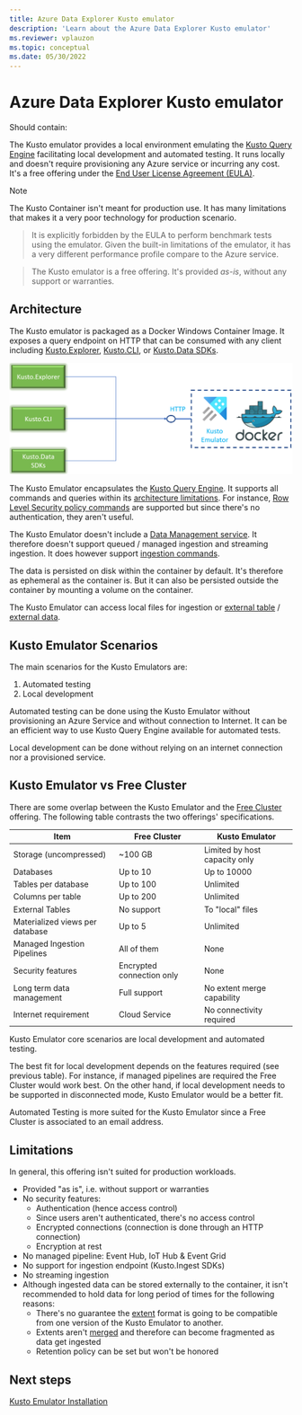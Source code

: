 ```yaml
---
title: Azure Data Explorer Kusto emulator
description: 'Learn about the Azure Data Explorer Kusto emulator'
ms.reviewer: vplauzon
ms.topic: conceptual
ms.date: 05/30/2022
---
```

# Azure Data Explorer Kusto emulator

Should contain:

The Kusto emulator provides a local environment emulating the [Kusto Query Engine](https://docs.microsoft.com/en-us/azure/data-explorer/engine-v3) facilitating local development and automated testing.  It runs locally and doesn't require provisioning any Azure service or incurring any cost. It's a free offering under the [End User License Agreement (EULA)](https://aka.ms/adx.emulator.eula).

> [!NOTE]
> The Kusto Container isn't meant for production use.  It has many limitations that makes it a very poor technology for production scenario.

> It is explicitly forbidden by the EULA to perform benchmark tests using the emulator.  Given the built-in limitations of the emulator, it has a very different performance profile compare to the Azure service.

> The Kusto emulator is a free offering. It's provided *as-is*, without any support or warranties.

## Architecture

The Kusto emulator is packaged as a Docker Windows Container Image. It exposes a query endpoint on HTTP that can be consumed with any client including [Kusto.Explorer](https://docs.microsoft.com/en-us/azure/data-explorer/kusto/tools/kusto-explorer-using), [Kusto.CLI](https://docs.microsoft.com/en-us/azure/data-explorer/kusto/tools/kusto-cli), or [Kusto.Data SDKs](https://docs.microsoft.com/en-us/azure/data-explorer/kusto/api/netfx/about-kusto-data).

![Kusto Emulator](media/kusto-emulator/kusto-emulator.png)

The Kusto Emulator encapsulates the [Kusto Query Engine](https://docs.microsoft.com/en-us/azure/data-explorer/engine-v3).  It supports all commands and queries within its [architecture limitations](#limitations).  For instance, [Row Level Security policy commands](https://docs.microsoft.com/en-us/azure/data-explorer/kusto/management/rowlevelsecuritypolicy) are supported but since there's no authentication, they aren't useful.

The Kusto Emulator doesn't include a [Data Management service](https://docs.microsoft.com/en-us/azure/data-explorer/ingest-data-overview).  It therefore doesn't support queued / managed ingestion and streaming ingestion.  It does however support [ingestion commands](https://docs.microsoft.com/en-us/azure/data-explorer/kusto/management/data-ingestion/ingest-from-query).

The data is persisted on disk within the container by default.  It's therefore as ephemeral as the container is.  But it can also be persisted outside the container by mounting a volume on the container.

The Kusto Emulator can access local files for ingestion or [external table](https://docs.microsoft.com/en-us/azure/data-explorer/kusto/query/schema-entities/externaltables) / [external data](https://docs.microsoft.com/en-us/azure/data-explorer/kusto/query/externaldata-operator?pivots=azuredataexplorer).

## Kusto Emulator Scenarios

The main scenarios for the Kusto Emulators are:

1. Automated testing
1. Local development

Automated testing can be done using the Kusto Emulator without provisioning an Azure Service and without connection to Internet.  It can be an efficient way to use Kusto Query Engine available for automated tests.

Local development can be done without relying on an internet connection nor a provisioned service.

## Kusto Emulator vs Free Cluster

There are some overlap between the Kusto Emulator and the [Free Cluster](https://docs.microsoft.com/en-us/azure/data-explorer/start-for-free) offering.  The following table contrasts the two offerings' specifications.

| Item | Free Cluster | Kusto Emulator
|--|--|--
| Storage (uncompressed) | ~100 GB | Limited by host capacity only
| Databases | Up to 10 | Up to 10000
| Tables per database | Up to 100 | Unlimited
| Columns per table | Up to 200 | Unlimited
| External Tables | No support | To "local" files
| Materialized views per database | Up to 5 | Unlimited
| Managed Ingestion Pipelines | All of them | None
| Security features | Encrypted connection only | None
| Long term data management | Full support | No extent merge capability
| Internet requirement | Cloud Service | No connectivity required

Kusto Emulator core scenarios are local development and automated testing.

The best fit for local development depends on the features required (see previous table).  For instance, if managed pipelines are required the Free Cluster would work best.  On the other hand, if local development needs to be supported in disconnected mode, Kusto Emulator would be a better fit.

Automated Testing is more suited for the Kusto Emulator since a Free Cluster is associated to an email address.

## Limitations

In general, this offering isn't suited for production workloads.

* Provided "as is", i.e. without support or warranties
* No security features:
  * Authentication (hence access control)
  * Since users aren't authenticated, there's no access control
  * Encrypted connections (connection is done through an HTTP connection)
  * Encryption at rest
* No managed pipeline:  Event Hub, IoT Hub & Event Grid
* No support for ingestion endpoint (Kusto.Ingest SDKs)
* No streaming ingestion
* Although ingested data can be stored externally to the container, it isn't recommended to hold data for long period of times for the following reasons:
  * There's no guarantee the [extent](https://docs.microsoft.com/en-us/azure/data-explorer/kusto/management/extents-overview) format is going to be compatible from one version of the Kusto Emulator to another.
  * Extents aren't [merged](https://docs.microsoft.com/en-us/azure/data-explorer/kusto/management/mergepolicy) and therefore can become fragmented as data get ingested
  * Retention policy can be set but won't be honored

## Next steps

[Kusto Emulator Installation](install-kusto-emulator.md)
